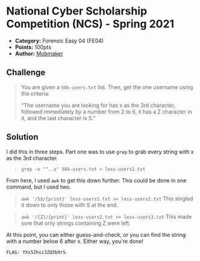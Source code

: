 # National Cyber Scholarship Competition (NCS) - Spring 2021

* **Category:** Forensic Easy 04 (FE04)
* **Points:** 100pts
* **Author:** [Mobmaker](https://github.com/Mobmaker55)

## Challenge

> You are given a `50k-users.txt` list. Then, get the one username using the criteria:
> 
> "The username you are looking for has x as the 3rd character, followed immediately by a number from 2 to 6,
>  it has a Z character in it, and the last character is S."

## Solution
I did this in three steps. Part one was to use `grep` to grab every string with x as the 3rd character.
> `grep -e "^..x" 50k-users.txt > less-users1.txt`

From here, I used `awk` to get this down further. This could be done in one command, but I used two.
> `awk '/S$/{print}' less-users1.txt >> less-users2.txt`
This singled it down to only those with S at the end.

> `awk '/[Z]/{print}' less-users2.txt >> less-users3.txt`
This made sure that only strings containing Z were left.

At this point, you can either guess-and-check, or you can find the string with a number below 6 after x.
Either way, you're done!

```
FLAG: YXx52hsi3ZQ5b9rS
```